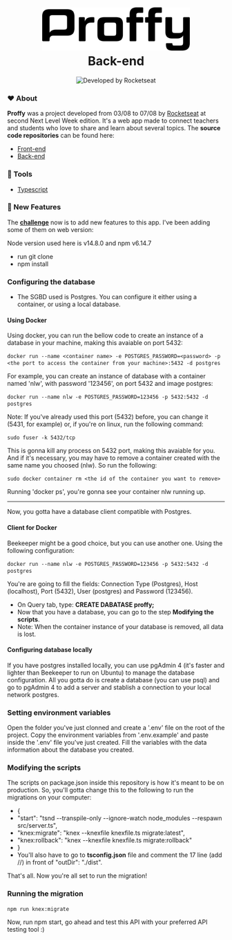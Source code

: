 <h1 align="center">
   <img alt="Proffy" src=".github/logo.svg" height="100px">
   <br>Back-end</br>
</h1>

<p align="center">
  <img alt="Developed by Rocketseat" src="https://img.shields.io/badge/developed%20by-Rocketseat-blueviolet"><br/>
</p>

### :hearts: About

**Proffy** was a project developed from 03/08 to 07/08 by [Rocketseat](https://rocketseat.com.br/) at second Next Level Week edition. It's a web app made to connect teachers and students who love to share and learn about several topics.
The **source code repositories** can be found here:
- [Front-end](https://github.com/higorcastilho/nlw_web)
- [Back-end](https://github.com/higorcastilho/nlw_server)

### :hammer: Tools

-  [Typescript](https://www.typescriptlang.org/)


### :dart: New Features

The **[challenge](https://www.notion.so/Vers-o-2-0-Proffy-eefca1b981694cd0a895613bc6235970)** now is to add new features to this app. I've been adding some of them on web version: 

Node version used here is v14.8.0 and npm v6.14.7
- run git clone
- npm install

### Configuring the database

- The SGBD used is Postgres. You can configure it either using a container, or using a local database.

#### Using Docker

Using docker, you can run the bellow code to create an instance of a database in your machine, making this avaiable on port 5432:

```
docker run --name <container name> -e POSTGRES_PASSWORD=<password> -p <the port to access the container from your machine>:5432 -d postgres
```
For example, you can create an instance of database with a container named 'nlw', with password '123456', on port 5432 and image postgres:

```
docker run --name nlw -e POSTGRES_PASSWORD=123456 -p 5432:5432 -d postgres
```

Note: If you've already used this port (5432) before, you can change it (5431, for example) or, if you're on linux, run the following command:
```
sudo fuser -k 5432/tcp
```
This is gonna kill any process on 5432 port, making this avaiable for you. And if it's necessary, you may have to remove a container created with the same name you choosed (nlw). So run the following:
```
sudo docker container rm <the id of the container you want to remove>
```

Running 'docker ps', you're gonna see your container nlw running up.

------------------------------------------------
Now, you gotta have a database client compatible with Postgres.

#### Client for Docker

Beekeeper might be a good choice, but you can use another one. 
Using the following configuration: 

```
docker run --name nlw -e POSTGRES_PASSWORD=123456 -p 5432:5432 -d postgres
```

You're are going to fill the fields: Connection Type (Postgres), Host (localhost), Port (5432), User (postgres) and Password (123456).

- On Query tab, type: **CREATE DABATASE proffy;**
- Now that you have a database, you can go to the step **Modifying the scripts**.
- Note: When the container instance of your database is removed, all data is lost.

#### Configuring database locally 

If you have postgres installed locally, you can use pgAdmin 4 (it's faster and lighter than Beekeeper to run on Ubuntu) to manage the database configuration. All you gotta do is create a database (you can use psql) and go to pgAdmin 4 to add a server and stablish a connection to your local network postgres.

### Setting environment variables

Open the folder you've just clonned and create a '.env' file on the root of the project. Copy the environment variables from '.env.example' and paste inside the '.env' file you've just created.
Fill the variables with the data information about the database you created.

### Modifying the scripts

The scripts on package.json inside this repository is how it's meant to be on production. So, you'll gotta change this to the following to run the migrations on your computer:
- {
- "start": "tsnd --transpile-only --ignore-watch node_modules --respawn src/server.ts",
- "knex:migrate": "knex --knexfile knexfile.ts migrate:latest",
- "knex:rollback": "knex --knexfile knexfile.ts migrate:rollback" 
- }
- You'll also have to go to **tsconfig.json** file and comment the 17 line (add //) in front of "outDir": "./dist".

That's all. Now you're all set to run the migration!

### Running the migration

```
npm run knex:migrate
```

Now, run npm start, go ahead and test this API with your preferred API testing tool :) 
